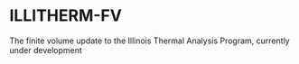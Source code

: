 # ILLITHERM-FV

The finite volume update to the Illinois Thermal Analysis Program, currently under development
